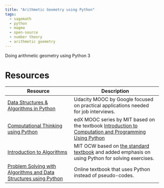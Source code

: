 ```yaml
---
title: "Arithmetic Geometry using Python"
tags:
  - sagemath
  - python
  - magma
  - open-source
  - number theory
  - arithmetic goemetry
---
```

Doing arithmetic geometry using Python 3

# Resources

| Resource | Description |
| --------- | ----- |
| [Data Structures & Algorithms in Python](https://www.udacity.com/course/data-structures-and-algorithms-in-python--ud513) | Udacity MOOC by Google focused on practical applications needed for job interviews.|
| [ Computational Thinking using Python](https://www.edx.org/xseries/mitx-computational-thinking-using-python)| edX MOOC series by MIT based on the textbook [Introduction to Computation and Programming Using Python](https://mitpress.mit.edu/books/introduction-computation-and-programming-using-python-third-edition) |
| [Introduction to Algorithms](http://ocw.mit.edu/6-006F11) | MIT OCW based on [the standard textbook](https://mitpress.mit.edu/books/introduction-algorithms-third-edition) and added emphasis on using Python for solving exercises.|
| [Problem Solving with Algorithms and Data Structures using Python](https://runestone.academy/runestone/books/published/pythonds/index.html) | Online textbook that uses Python instead of pseudo-codes.|
